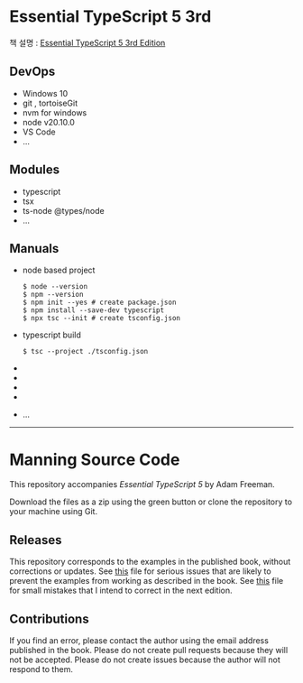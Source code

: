# Essential TypeScript 5 3rd

책 설명 : [Essential TypeScript 5 3rd Edition](https://www.manning.com/books/essential-typescript-5-third-edition)

## DevOps

- Windows 10
- git , tortoiseGit
- nvm for windows
- node v20.10.0
- VS Code
- ...

## Modules

- typescript
- tsx
- ts-node @types/node
- ...

## Manuals

- node based project

  ```
  $ node --version
  $ npm --version
  $ npm init --yes # create package.json
  $ npm install --save-dev typescript
  $ npx tsc --init # create tsconfig.json
  ```

- typescript build

  ```
  $ tsc --project ./tsconfig.json
  ```

- 
- 
- 
- 
- ...

---


# Manning Source Code

This repository accompanies *Essential TypeScript 5* by Adam Freeman.

Download the files as a zip using the green button or clone the repository to your machine using Git.

## Releases

This repository corresponds to the examples in the published book, without corrections or updates. See [this](errata.md) file for serious issues that are likely to prevent the examples from working as described in the book. See [this](typos.md) file for small mistakes that I intend to correct in the next edition.

## Contributions

If you find an error, please contact the author using the email address published in the book. Please do not create pull requests because they will not be accepted. Please do not create issues because the author will not respond to them.


